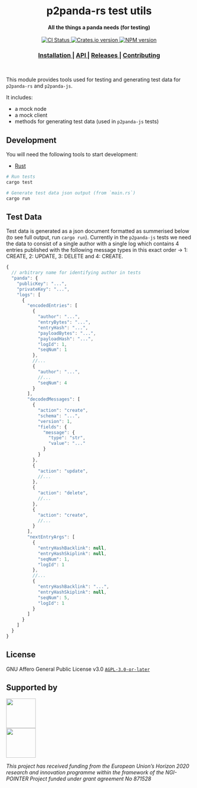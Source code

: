 <h1 align="center">p2panda-rs test utils</h1>

<div align="center">
  <strong>All the things a panda needs (for testing)</strong>
</div>

<br />

<div align="center">
  <!-- CI status -->
  <a href="https://github.com/p2panda/p2panda/actions">
    <img src="https://img.shields.io/github/workflow/status/p2panda/p2panda/Build%20and%20test?style=flat-square" alt="CI Status" />
  </a>
  <!-- Crates version -->
  <a href="https://crates.io/crates/p2panda-rs">
    <img src="https://img.shields.io/crates/v/p2panda-rs.svg?style=flat-square" alt="Crates.io version" />
  </a>
  <!-- NPM version -->
  <a href="https://www.npmjs.com/package/p2panda-js">
    <img src="https://img.shields.io/npm/v/p2panda-js?style=flat-square" alt="NPM version" />
  </a>
</div>

<div align="center">
  <h3>
    <a href="https://github.com/p2panda/p2panda">
      Installation
    </a>
    <span> | </span>
    <a href="https://docs.rs/p2panda-rs">
      API
    </a>
    <span> | </span>
    <a href="https://github.com/p2panda/p2panda/releases">
      Releases
    </a>
    <span> | </span>
    <a href="https://github.com/p2panda/handbook#how-to-contribute">
      Contributing
    </a>
  </h3>
</div>

<br />

This module provides tools used for testing and generating test data for `p2panda-rs` and `p2panda-js`. 

It includes:
- a mock node
- a mock client
- methods for generating test data (used in `p2panda-js` tests)

## Development

You will need the following tools to start development:

- [Rust](https://www.rust-lang.org/learn/get-started)

```bash
# Run tests
cargo test

# Generate test data json output (from `main.rs`)
cargo run

```

## Test Data

Test data is generated as a json document formatted as summerised below (to see full output, run `cargo run`). Currently in the `p2panda-js` tests we need the data to consist of a single author with a single log which contains 4 entries published with the following message types in this exact order -> 1: CREATE, 2: UPDATE, 3: DELETE and 4: CREATE.

```js
{
  // arbitrary name for identifying author in tests
  "panda": {
    "publicKey": "...",
    "privateKey": "...",
    "logs": [
      {
        "encodedEntries": [
          {
            "author": "...",
            "entryBytes": "...",
            "entryHash": "...",
            "payloadBytes": "...",
            "payloadHash": "...",
            "logId": 1,
            "seqNum": 1
          },
          //...
          {
            "author": "...",
            //...
            "seqNum": 4
          }
        ],
        "decodedMessages": [
          {
            "action": "create",
            "schema": "...",
            "version": 1,
            "fields": {
              "message": {
                "type": "str",
                "value": "..."
              }
            }
          },
          {
            "action": "update",
            //...
          },
          {
            "action": "delete",
            //...
          },
          {
            "action": "create",
            //...
          }
        ],
        "nextEntryArgs": [
          {
            "entryHashBacklink": null,
            "entryHashSkiplink": null,
            "seqNum": 1,
            "logId": 1
          },
          //...
          {
            "entryHashBacklink": "...",
            "entryHashSkiplink": null,
            "seqNum": 5,
            "logId": 1
          }
        ]
      }
    ]
  }
}
```

## License

GNU Affero General Public License v3.0 [`AGPL-3.0-or-later`](LICENSE)

## Supported by

<img src="https://p2panda.org/images/ngi-logo.png" width="auto" height="80px"><br /><img src="https://p2panda.org/images/eu-flag-logo.png" width="auto" height="80px">

*This project has received funding from the European Union’s Horizon 2020 research and innovation programme within the framework of the NGI-POINTER Project funded under grant agreement No 871528*

